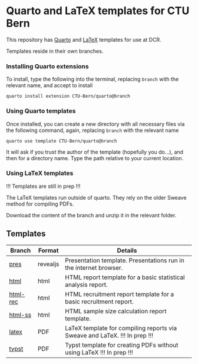 # Quarto and LaTeX templates for CTU Bern

This repository has [Quarto](https://quarto.org/) and [LaTeX](https://latex.org) templates for use at DCR. 

Templates reside in their own branches. 

### Installing Quarto extensions

To install, type the following into the terminal, replacing `branch` with the relevant name, and accept to install

```
quarto install extension CTU-Bern/quarto@branch
```

### Using Quarto templates

Once installed, you can create a new directory with all necessary files via the following command, again, replacing `branch` with the relevant name

```
quarto use template CTU-Bern/quarto@branch
```

It will ask if you trust the author of the template (hopefully you do...), and then for a directory name. Type the path relative to your current location.

### Using LaTeX templates

!!! Templates are still in prep !!!

The LaTeX templates run outside of quarto. They rely on the older Sweave method for compiling PDFs.

Download the content of the branch and unzip it in the relevant folder.

## Templates

| Branch | Format | Details |
| ------ | ------ | ------- |
| [pres](https://github.com/CTU-Bern/quarto/tree/pres) | revealjs | Presentation template. Presentations run in the internet browser. |
| [html](https://github.com/CTU-Bern/quarto/tree/html) | html | HTML report template for a basic statistical analysis report. |
| [html-rec](https://github.com/CTU-Bern/quarto/tree/html-rec) | html | HTML recruitment report template for a basic recruitment report. |
| [html-ss](https://github.com/CTU-Bern/quarto/tree/html-ss) | html | HTML sample size calculation report template. |
| [latex](https://github.com/CTU-Bern/quarto/tree/latex) | PDF | LaTeX template for compiling reports via Sweave and LaTeX. !!! In prep !!! |
| [typst](https://github.com/CTU-Bern/quarto/tree/typst) | PDF | Typst template for creating PDFs without using LaTeX !!! In prep !!! |

